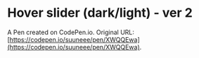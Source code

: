 # Hover slider (dark/light) - ver 2

A Pen created on CodePen.io. Original URL: [https://codepen.io/suuneee/pen/XWQQEwa](https://codepen.io/suuneee/pen/XWQQEwa).

